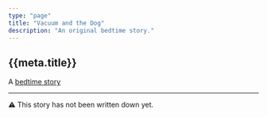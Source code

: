 ```yaml
---
type: "page"
title: "Vacuum and the Dog"
description: "An original bedtime story."
---
```


## {{meta.title}}

A [bedtime story](/bedtime-stories)

---

:warning: This story has not been written down yet.

<!-- **Once upon a time...**

**The end.** -->